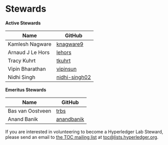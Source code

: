 Stewards
========

**Active Stewards**

| Name | GitHub |
|------|--------|
| Kamlesh Nagware | [knagware9][knagware9] |
| Arnaud J Le Hors | [lehors][lehors] |
| Tracy Kuhrt | [tkuhrt][tkuhrt] |
| Vipin Bharathan | [vipinsun][vipinsun] |
| Nidhi Singh | [nidhi-singh02][nidhi-singh02] |

[knagware9]: https://github.com/knagware9
[lehors]: https://github.com/lehors
[tkuhrt]: https://github.com/tkuhrt
[vipinsun]: https://github.com/vipinsun
[nidhi-singh02]: https://github.com/nidhi-singh02

**Emeritus Stewards**

| Name | GitHub |
|------|--------|
| Bas van Oostveen | [trbs][trbs] |
| Anand Banik | [anandbanik][anandbanik] |

[trbs]: https://github.com/trbs
[anandbanik]: https://github.com/anandbanik

If you are interested in volunteering to become a Hyperledger Lab Steward, please send an email to [the TOC mailing list](https://lists.hyperledger.org/g/toc) at [toc@lists.hyperledger.org](mailto:toc@lists.hyperledger.org).
